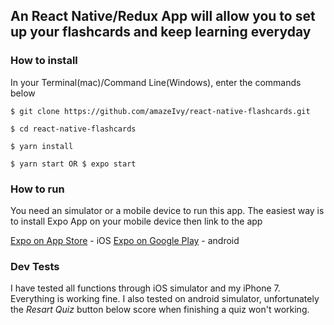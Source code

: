 ## An React Native/Redux App will allow you to set up your flashcards and keep learning everyday

### How to install
In your Terminal(mac)/Command Line(Windows), enter the commands below

```
$ git clone https://github.com/amazeIvy/react-native-flashcards.git

$ cd react-native-flashcards

$ yarn install

$ yarn start OR $ expo start
```

### How to run
You need an simulator or a mobile device to run this app. The easiest way is to install Expo App on your mobile device then link to the app

[Expo on App Store](https://itunes.apple.com/us/app/expo-client/id982107779) - iOS
[Expo on Google Play](https://play.google.com/store/apps/details?id=host.exp.exponent) - android


### Dev Tests
I have tested all functions through iOS simulator and my iPhone 7. Everything is working fine.
I also tested on android simulator, unfortunately the *Resart Quiz* button below score when finishing a quiz won't working.
